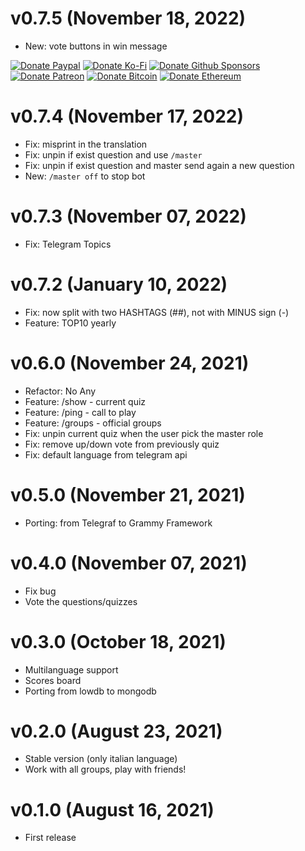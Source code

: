 # v0.7.5 (November 18, 2022)

-   New: vote buttons in win message

<!-- all-shields/sponsors-badges:START -->

[![Donate Paypal](https://img.shields.io/badge/donate-paypal-005EA6.svg?style=for-the-badge&logo=paypal)](https://www.paypal.me/ptkdev) [![Donate Ko-Fi](https://img.shields.io/badge/donate-ko--fi-29abe0.svg?style=for-the-badge&logo=ko-fi)](https://ko-fi.com/ptkdev) [![Donate Github Sponsors](https://img.shields.io/badge/donate-sponsors-ea4aaa.svg?style=for-the-badge&logo=github)](https://github.com/sponsors/ptkdev) [![Donate Patreon](https://img.shields.io/badge/donate-patreon-F87668.svg?style=for-the-badge&logo=patreon)](https://www.patreon.com/join/ptkdev) [![Donate Bitcoin](https://img.shields.io/badge/BTC-35jQmZCy4nsxoMM3QPFrnZePDVhdKaHMRH-E38B29.svg?style=flat-square&logo=bitcoin)](https://ptk.dev/img/icons/menu/bitcoin_wallet.png) [![Donate Ethereum](https://img.shields.io/badge/ETH-0x8b8171661bEb032828e82baBb0B5B98Ba8fBEBFc-4E8EE9.svg?style=flat-square&logo=ethereum)](https://ptk.dev/img/icons/menu/ethereum_wallet.png)

<!-- all-shields/sponsors-badges:END -->

# v0.7.4 (November 17, 2022)

-   Fix: misprint in the translation
-   Fix: unpin if exist question and use `/master`
-   Fix: unpin if exist question and master send again a new question
-   New: `/master off` to stop bot

# v0.7.3 (November 07, 2022)

-   Fix: Telegram Topics

# v0.7.2 (January 10, 2022)

-   Fix: now split with two HASHTAGS (##), not with MINUS sign (-)
-   Feature: TOP10 yearly

# v0.6.0 (November 24, 2021)

-   Refactor: No Any
-   Feature: /show - current quiz
-   Feature: /ping - call to play
-   Feature: /groups - official groups
-   Fix: unpin current quiz when the user pick the master role
-   Fix: remove up/down vote from previously quiz
-   Fix: default language from telegram api

# v0.5.0 (November 21, 2021)

-   Porting: from Telegraf to Grammy Framework

# v0.4.0 (November 07, 2021)

-   Fix bug
-   Vote the questions/quizzes

# v0.3.0 (October 18, 2021)

-   Multilanguage support
-   Scores board
-   Porting from lowdb to mongodb

# v0.2.0 (August 23, 2021)

-   Stable version (only italian language)
-   Work with all groups, play with friends!

# v0.1.0 (August 16, 2021)

-   First release
